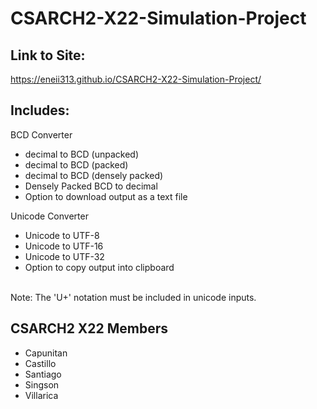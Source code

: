 # CSARCH2-X22-Simulation-Project

## Link to Site:
https://eneii313.github.io/CSARCH2-X22-Simulation-Project/

## Includes:
BCD Converter
- decimal to BCD (unpacked)
- decimal to BCD (packed)
- decimal to BCD (densely packed)
- Densely Packed BCD to decimal
- Option to download output as a text file

Unicode Converter
- Unicode to UTF-8
- Unicode to UTF-16
- Unicode to UTF-32 
- Option to copy output into clipboard
<br />
Note: The 'U+' notation must be included in unicode inputs.

## CSARCH2 X22 Members
- Capunitan
- Castillo
- Santiago
- Singson
- Villarica
